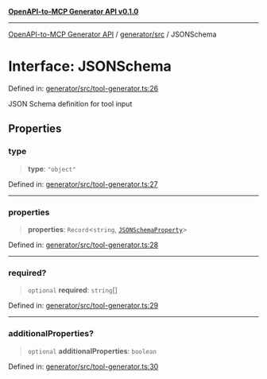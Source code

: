 [**OpenAPI-to-MCP Generator API v0.1.0**](../../../README.md)

***

[OpenAPI-to-MCP Generator API](../../../modules.md) / [generator/src](../README.md) / JSONSchema

# Interface: JSONSchema

Defined in: [generator/src/tool-generator.ts:26](https://github.com/salacoste/openapi-mcp-generator/blob/fda5c6400a831cddbad9eacd652e11b2f7410b22/packages/generator/src/tool-generator.ts#L26)

JSON Schema definition for tool input

## Properties

### type

> **type**: `"object"`

Defined in: [generator/src/tool-generator.ts:27](https://github.com/salacoste/openapi-mcp-generator/blob/fda5c6400a831cddbad9eacd652e11b2f7410b22/packages/generator/src/tool-generator.ts#L27)

***

### properties

> **properties**: `Record`\<`string`, [`JSONSchemaProperty`](JSONSchemaProperty.md)\>

Defined in: [generator/src/tool-generator.ts:28](https://github.com/salacoste/openapi-mcp-generator/blob/fda5c6400a831cddbad9eacd652e11b2f7410b22/packages/generator/src/tool-generator.ts#L28)

***

### required?

> `optional` **required**: `string`[]

Defined in: [generator/src/tool-generator.ts:29](https://github.com/salacoste/openapi-mcp-generator/blob/fda5c6400a831cddbad9eacd652e11b2f7410b22/packages/generator/src/tool-generator.ts#L29)

***

### additionalProperties?

> `optional` **additionalProperties**: `boolean`

Defined in: [generator/src/tool-generator.ts:30](https://github.com/salacoste/openapi-mcp-generator/blob/fda5c6400a831cddbad9eacd652e11b2f7410b22/packages/generator/src/tool-generator.ts#L30)
